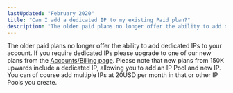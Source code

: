 ```yaml
---
lastUpdated: "February 2020"
title: "Can I add a dedicated IP to my existing Paid plan?"
description: "The older paid plans no longer offer the ability to add dedicated IPs to your account."
---
```


The older paid plans no longer offer the ability to add dedicated IPs to your account. If you require dedicated IPs please upgrade to one of our new plans from the [Accounts/Billing page](https://app.sparkpost.com/account/billing).
Please note that new plans from 150K upwards include a dedicated IP, allowing you to add an IP Pool and new IP. You can of course add multiple IPs at 20USD per month in that or other IP Pools you create.
